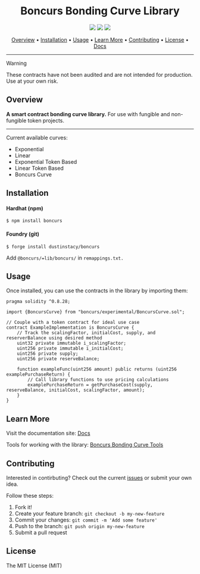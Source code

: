 <h1 align="center">
Boncurs Bonding Curve Library
</h1>

<p align="center">
  <a href="https://www.npmjs.com/package/boncurs"><img src="https://img.shields.io/npm/v/boncurs"/></a>
  <a href="https://boncurs.gitbook.io/boncurs/"><img src="https://img.shields.io/static/v1?message=Documented%20on%20GitBook&logo=gitbook&logoColor=ffffff&label=%20&labelColor=5c5c5c&color=3F89A1"></a>
  <a href="./#license"><img src="https://img.shields.io/badge/License-MIT-brightgreen"/></a>
</p>


<p align="center">
  <a href="#overview">Overview</a> •
  <a href="#installation">Installation</a> •
  <a href="#usage">Usage</a> •
  <a href="#learn-more">Learn More</a> •
  <a href="#contributing">Contributing</a> •
  <a href="#license">License</a> •
  <a href="https://boncurs.gitbook.io/boncurs/">Docs</a>
</p>

***

> [!WARNING]
> These contracts have not been audited and are not intended for production.
> Use at your own risk.

## Overview

**A smart contract bonding curve library.** For use with fungible and non-fungible token projects.

***

Current available curves:

* Exponential
* Linear
* Exponential Token Based
* Linear Token Based
* Boncurs Curve

## Installation

#### Hardhat (npm)

```
$ npm install boncurs
```

#### Foundry (git)

```
$ forge install dustinstacy/boncurs
```

Add `@boncurs/=lib/boncurs/` in `remappings.txt.`

## Usage

Once installed, you can use the contracts in the library by importing them:

```solidity
pragma solidity ^0.8.28;

import {BoncursCurve} from "boncurs/experimental/BoncursCurve.sol";

// Couple with a token contract for ideal use case
contract ExampleImplementation is BoncursCurve {
    // Track the scalingFactor, initialCost, supply, and reserverBalance using desired method
    uint32 private immutable i_scalingFactor;
    uint256 private immutable i_initialCost;
    uint256 private supply;
    uint256 private reserveBalance;

    function exampleFunc(uint256 amount) public returns (uint256 examplePurchaseReturn) {
        // Call library functions to use pricing calculations
        examplePurchaseReturn = getPurchaseCost(supply, reserveBalance, initialCost, scalingFactor, amount);
    }
}
```

## Learn More

Visit the documentation site: [Docs](https://boncurs.gitbook.io/boncurs)

Tools for working with the library: [Boncurs Bonding Curve Tools](https://github.com/dustinstacy/boncurs-tools)

## Contributing

Interested in contirbuting? Check out the current [issues](https://github.com/dustinstacy/boncurs/issues) or submit your own idea.

Follow these steps:

1. Fork it!
2. Create your feature branch: `git checkout -b my-new-feature`
3. Commit your changes: `git commit -m 'Add some feature'`
4. Push to the branch: `git push origin my-new-feature`
5. Submit a pull request

## License

The MIT License (MIT)

